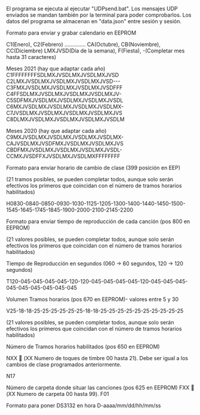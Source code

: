 El programa se ejecuta al ejecutar "UDPsend.bat".
Los mensajes UDP enviados se mandan también por la terminal para poder comprobarlos.
Los datos del programa se almacenan en "data.json" entre sesión y sesión.

Formato para enviar y grabar calendario en EEPROM

C1(Enero),  C2(Febrero) ………….. CA(Octubre), CB(Noviembre), CC(Diciembre)
LMXJVSD(Día de la semana), F(Fiesta), -(Completar mes hasta 31 caracteres)

Meses 2021 (hay que adaptar cada año)
C1FFFFFFFFSDLMXJVSDLMXJVSDLMXJVSD
C2LMXJVSDLMXJVSDLMXJVSDLMXJVSD---
C3FMXJVSDLMXJVSDLMXJVSDLMXJVSDFFF
C4FFSDLMXJVSDLMXJVSDLMXJVSDLMXJV-
C5SDFMXJVSDLMXJVSDLMXJVSDLMXJVSDL
C6MXJVSDLMXJVSDLMXJVSDLMXJVSDLMX-
C7JVSDLMXJVSDLMXJVSDLMXJVSDLMXJVS
C8DLMXJVSDLMXJVSDLMXJVSDLMXJVSDLM

Meses 2020 (hay que adaptar cada año)
C9MXJVSDLMXJVSDLMXJVSDLMXJVSDLMX-
CAJVSDLMXJVSDFMXJVSDLMXJVSDLMXJVS
CBDFMXJVSDLMXJVSDLMXJVSDLMXJVSDL- 
CCMXJVSDFFXJVSDLMXJVSDLMXFFFFFFFF



Formato para enviar horario de cambio de clase (399 posición en EEP)

(21 tramos posibles, se pueden completar todos, aunque solo serán efectivos los primeros que coincidan con el número de tramos horarios habilitados)

H0830-0840-0850-0930-1030-1125-1205-1300-1400-1440-1450-1500-1545-1645-1745-1845-1900-2000-2100-2145-2200



Formato para enviar tiempo de reproducción de cada canción (pos 800 en EEPROM) 

(21 valores posibles, se pueden completar todos, aunque solo serán efectivos los primeros que coincidan con el número de tramos horarios habilitados)

Tiempo de Reproducción en segundos (060 ->  60 segundos,   120 ->  120 segundos)

T120-045-045-045-045-120-120-045-045-045-045-120-045-045-045-045-045-045-045-045-045



Volumen  Tramos horarios  (pos 670 en EEPROM)- valores entre 5 y 30

V25-18-18-25-25-25-25-25-25-18-18-25-25-25-25-25-25-25-25-25-25

(21 valores posibles, se pueden completar todos, aunque solo serán efectivos los primeros que coincidan con el número de tramos horarios habilitados)



Número de Tramos horarios  habilitados  (pos 650 en EEPROM)

NXX    (XX Numero de toques de timbre  00 hasta 21). Debe ser igual a los cambios de clase programados anteriormente.   

N17



Número de carpeta donde situar las canciones  (pos 625 en EEPROM)
FXX    (XX Numero de carpeta  00 hasta 99). 
F01



Formato para poner DS3132 en hora
D-aaaa/mm/dd/hh/mm/ss

